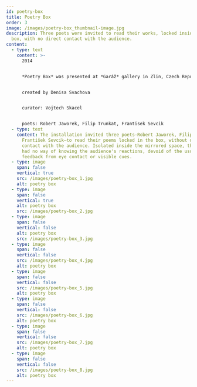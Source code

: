 ```yaml
---
id: poetry-box
title: Poetry Box
order: 3
image: /images/poetry-box_thumbnail-image.jpg
description: Three poets were invited to read their works, locked inside the
  box, with no direct contact with the audience.
content:
  - type: text
    content: >-
      2014


      *Poetry Box* was presented at *Garáž* gallery in Zlin, Czech Republic in 2014.


      created by Denisa Svachova


      curator: Vojtech Skacel


      poets: Robert Jaworek, Filip Trunkat, Frantisek Sevcik
  - type: text
    content: The installation invited three poets—Robert Jaworek, Filip Trunkat, and
      František Sevcik—to read their poems locked in the box, without direct
      contact with the audience. Isolated inside the mirrored space, the poets
      had no way of knowing the audience's reactions, devoid of the usual
      feedback from eye contact or visible cues.
  - type: image
    span: false
    vertical: true
    src: /images/poetry-box_1.jpg
    alt: poetry box
  - type: image
    span: false
    vertical: true
    alt: poetry box
    src: /images/poetry-box_2.jpg
  - type: image
    span: false
    vertical: false
    alt: poetry box
    src: /images/poetry-box_3.jpg
  - type: image
    span: false
    vertical: false
    src: /images/poetry-box_4.jpg
    alt: poetry box
  - type: image
    span: false
    vertical: false
    src: /images/poetry-box_5.jpg
    alt: poetry box
  - type: image
    span: false
    vertical: false
    src: /images/poetry-box_6.jpg
    alt: poetry box
  - type: image
    span: false
    vertical: false
    src: /images/poetry-box_7.jpg
    alt: poetry box
  - type: image
    span: false
    vertical: false
    src: /images/poetry-box_8.jpg
    alt: poetry box
---
```

